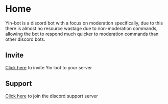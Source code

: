 # Home

Yin-bot is a discord bot with a focus on moderation specifically, due to this there is almost no resource wastage due to non-moderation commands, allowing the bot to respond much quicker to moderation commands than other discord bots.

## Invite
[Click here](https://discordapp.com/oauth2/authorize?client_id=369362004458078208&scope=bot&permissions=268528894) to invite Yin-bot to your server

## Support
[Click here](https://discordapp.com/invite/svU3Mdd) to join the discord support server
